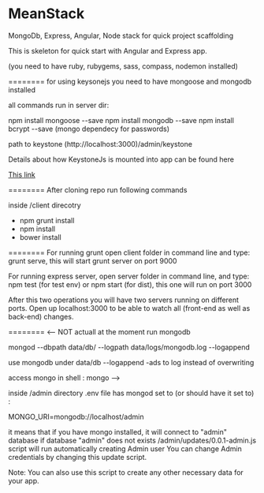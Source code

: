 MeanStack
=========

MongoDb, Express, Angular, Node stack for quick project scaffolding 

This is skeleton for quick start with Angular and Express app.

(you need to have ruby, rubygems, sass, compass, nodemon installed)

========
for using keysonejs you need to have mongoose and mongodb installed

all commands run in server dir:

npm install mongoose --save
npm install mongodb --save
npm install bcrypt --save (mongo dependecy for passwords)

path to keystone (http://localhost:3000)/admin/keystone

Details about how KeystoneJs is mounted into app can be found here

[This link](https://github.com/keystonejs/keystone#mounting-keystone-as-a-sub-app-or-creating-a-node-module-out-of-your-keystone-project)

========
After cloning repo run following commands

inside /client direcotry

- npm grunt install
- npm install
- bower install

========
For running grunt open client folder in command line and type: grunt serve, this will start grunt server on port 9000

For running express server, open server folder in command line, and type: npm test (for test env) or npm start (for dist), this one will run on port 3000

After this two operations you will have two servers running on different ports. Open up localhost:3000 to be able to watch all (front-end as well as back-end) changes.

========
<--
NOT actuall at the moment
run mongodb

mongod --dbpath data/db/ --logpath data/logs/mongodb.log --logappend

use mongodb under data/db
--logappend -ads to log instead of overwriting

access mongo in shell : mongo
-->

inside /admin directory .env file has mongod set to (or should have it set to) :

MONGO_URI=mongodb://localhost/admin

it means that if you have mongo installed, it will connect to "admin" database
if database "admin" does not exists /admin/updates/0.0.1-admin.js script will run automatically creating Admin user
You can change Admin credentials by changing this update script.

Note: You can also use this script to create any other necessary data for your app.
